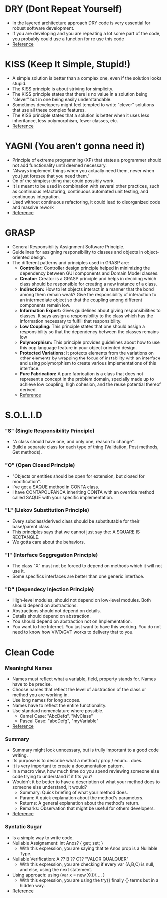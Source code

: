 # DRY (Dont Repeat Yourself)
* In the layered architecture approach DRY code is very essential for robust software development.
* If you are developing and you are repeating a lot some part of the code, you probably could use a function for re use this code
* [Reference](http://www.c-sharpcorner.com/UploadFile/dhananjaycoder/keep-your-code-dry/)


# KISS (Keep It Simple, Stupid!)
* A simple solution is better than a complex one, even if the solution looks stupid.
* The KISS principle is about striving for simplicity.
* The KISS principle states that there is no value in a solution being "clever" but in one being easily understandable.
* Sometimes developers might feel tempted to write "clever" solutions that use all these complex features.
* The KISS principle states that a solution is better when it uses less inheritance, less polymorphism, fewer classes, etc.
* [Reference](http://principles-wiki.net/principles:keep_it_simple_stupid)


# YAGNI (You aren't gonna need it)
* Principle of extreme programming (XP) that states a programmer should not add functionality until deemed necessary.
* "Always implement things when you actually need them, never when you just foresee that you need them."
* On of the simplest thing that could possibly work.
* It is meant to be used in combination with several other practices, such as continuous refactoring, continuous automated unit testing, and continuous integration. 
* Used without continuous refactoring, it could lead to disorganized code and massive rework
* [Reference](https://en.wikipedia.org/wiki/You_aren%27t_gonna_need_it)


# GRASP
* General Responsibility Assignment Software Principle.
* Guidelines for assigning responsibility to classes and objects in object-oriented design.
* The different patterns and principles used in GRASP are:
  * **Controller:** Controller design principle helped in minimizing the dependency between GUI components and Domain Model classes.
  * **Creator:** Creator is a GRASP principle and helps in deciding which class should be responsible for creating a new instance of a class.
  * **Indirection:** How to let objects interact in a manner that the bond among them remain weak? Give the responsibility of interaction to an intermediate object so that the coupling among different components remain low.
  * **Information Expert:** Gives guidelines about giving responsibilities to classes. It says assign a responsibility to the class which has the information necessary to fulfill that responsibility.
  * **Low Coupling:** This principle states that one should assign a responsibility so that the dependency between the classes remains low
  * **Polymorphism:** This principle provides guidelines about how to use this oop language feature in your object oriented design.
  * **Protected Variations:** It protects elements from the variations on other elements by wrapping the focus of instability with an interface and using polymorphism to create various implementations of this interface.
  * **Pure Fabrication:** A pure fabrication is a class that does not represent a concept in the problem domain, specially made up to achieve low coupling, high cohesion, and the reuse potential thereof derived.
  * [Reference](https://en.wikipedia.org/wiki/GRASP_(object-oriented_design))


# S.O.L.I.D
### **"S" (Single Responsibility Principle)**
* "A class should have one, and only one, reason to change".
* Build a separate class for each type of thing (Validation, Post methods, Get methods).

### **"O" (Open Closed Principle)**
* "Objects or entities should be open for extension, but closed for modification".
* I've got a SAQUE method in CONTA class.
* I have CONTAPOUPANCA inheriting CONTA with an override method called SAQUE with your specific implementation.

### **"L" (Liskov Substitution Principle)**
* Every subclass/derived class should be substitutable for their base/parent class.
* This principles says that we cannot just say the: A SQUARE IS RECTANGLE.
* We gotta care about the behaviors.

### **"I" (Interface Seggregation Principle)**
* The class "X" must not be forced to depend on methods which it will not use it.
* Some specifics interfaces are better than one generic interface.

### **"D" (Dependecy Injection Principle)**
* High-level modules, should not depend on low-level modules. Both should depend on abstractions.
* Abstractions should not depend on details.
* Details should depend on abstraction.
* You should depend on abstraction not on Implementation.
* You want to hire Internet. You just want to have this working. You do not need to know how VIVO/GVT works to delivery that to you.


# Clean Code

### **Meaningful Names**
* Names must reflect what a variable, field, property stands for. Names have to be precise.
* Choose names that reflect the level of abstraction of the class or method you are working in.
* Use long names for long scopes.
* Names have to reflect the entire functionality.
* Use standard nomenclature where possible.
  * Camel Case: "AbcDefg", "MyClass"
  * Pascal Case: "abcDefg", "myVariable"
* [Reference](http://www.itiseezee.com/?p=83)

### **Summary**
* Summary might look unncessary, but is trully important to a good code writing.
* Its purpose is to describe what a method / prop / enum... does.
* It is very important to create a documentation pattern.
* In a macro view, how much time do you spend reviewing someone else code trying to understand if it fits you?
* Wouldn't it be better to have a description of what your method does to someone else understand, it would?
  * Summary: Quick briefing of what your method does.
  * Param: A quick explanation about the method's parameters.
  * Returns: A general explanation about the method's return.
  * Remarks: Observation that might be useful for others developers.
* [Reference](http://www.planetgeek.ch/wp-content/uploads/2011/02/Clean-Code-Cheat-Sheet-V1.3.pdf)

### **Syntatic Sugar**
* Is a simple way to write code.
* Nullable Assignament: int Anos? { get; set; }
  * With this expression, you are saying that te Anos prop is a Nullable Type.
* Nullable Verification: A ?? B ?? C?? "VALOR QUALQUER"
  * With this expression, you are checking if every var (A,B,C) is null, and else, using the next statement.
* Using approach: using (var x = new X()){ ... }
  * With this expression, you are using the try{} finally {} terms but in a hidden way.
* [Reference](http://eduardopires.net.br/2012/08/c-sharp-iniciantes-syntactic-sugar/)
